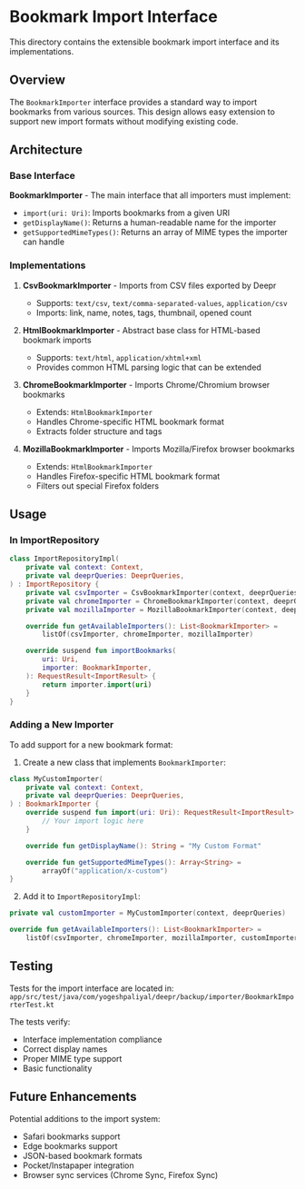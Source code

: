 # Bookmark Import Interface

This directory contains the extensible bookmark import interface and its implementations.

## Overview

The `BookmarkImporter` interface provides a standard way to import bookmarks from various sources. This design allows easy extension to support new import formats without modifying existing code.

## Architecture

### Base Interface

**BookmarkImporter** - The main interface that all importers must implement:
- `import(uri: Uri)`: Imports bookmarks from a given URI
- `getDisplayName()`: Returns a human-readable name for the importer
- `getSupportedMimeTypes()`: Returns an array of MIME types the importer can handle

### Implementations

1. **CsvBookmarkImporter** - Imports from CSV files exported by Deepr
   - Supports: `text/csv`, `text/comma-separated-values`, `application/csv`
   - Imports: link, name, notes, tags, thumbnail, opened count

2. **HtmlBookmarkImporter** - Abstract base class for HTML-based bookmark imports
   - Supports: `text/html`, `application/xhtml+xml`
   - Provides common HTML parsing logic that can be extended

3. **ChromeBookmarkImporter** - Imports Chrome/Chromium browser bookmarks
   - Extends: `HtmlBookmarkImporter`
   - Handles Chrome-specific HTML bookmark format
   - Extracts folder structure and tags

4. **MozillaBookmarkImporter** - Imports Mozilla/Firefox browser bookmarks
   - Extends: `HtmlBookmarkImporter`
   - Handles Firefox-specific HTML bookmark format
   - Filters out special Firefox folders

## Usage

### In ImportRepository

```kotlin
class ImportRepositoryImpl(
    private val context: Context,
    private val deeprQueries: DeeprQueries,
) : ImportRepository {
    private val csvImporter = CsvBookmarkImporter(context, deeprQueries)
    private val chromeImporter = ChromeBookmarkImporter(context, deeprQueries)
    private val mozillaImporter = MozillaBookmarkImporter(context, deeprQueries)

    override fun getAvailableImporters(): List<BookmarkImporter> =
        listOf(csvImporter, chromeImporter, mozillaImporter)

    override suspend fun importBookmarks(
        uri: Uri,
        importer: BookmarkImporter,
    ): RequestResult<ImportResult> {
        return importer.import(uri)
    }
}
```

### Adding a New Importer

To add support for a new bookmark format:

1. Create a new class that implements `BookmarkImporter`:

```kotlin
class MyCustomImporter(
    private val context: Context,
    private val deeprQueries: DeeprQueries,
) : BookmarkImporter {
    override suspend fun import(uri: Uri): RequestResult<ImportResult> {
        // Your import logic here
    }

    override fun getDisplayName(): String = "My Custom Format"

    override fun getSupportedMimeTypes(): Array<String> =
        arrayOf("application/x-custom")
}
```

2. Add it to `ImportRepositoryImpl`:

```kotlin
private val customImporter = MyCustomImporter(context, deeprQueries)

override fun getAvailableImporters(): List<BookmarkImporter> =
    listOf(csvImporter, chromeImporter, mozillaImporter, customImporter)
```

## Testing

Tests for the import interface are located in:
`app/src/test/java/com/yogeshpaliyal/deepr/backup/importer/BookmarkImporterTest.kt`

The tests verify:
- Interface implementation compliance
- Correct display names
- Proper MIME type support
- Basic functionality

## Future Enhancements

Potential additions to the import system:
- Safari bookmarks support
- Edge bookmarks support
- JSON-based bookmark formats
- Pocket/Instapaper integration
- Browser sync services (Chrome Sync, Firefox Sync)
